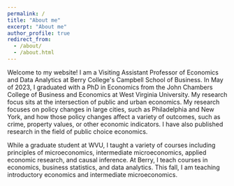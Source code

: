 ```yaml
---
permalink: /
title: "About me"
excerpt: "About me"
author_profile: true
redirect_from: 
  - /about/
  - /about.html
---
```


Welcome to my website! I am a Visiting Assistant Professor of Economics and Data Analytics at Berry College's Campbell School of Business. In May of 2023, I graduated with a PhD in Economics from the John Chambers College of Business and Economics at West Virginia University. My research focus sits at the intersection of public and urban economics. My research focuses on policy changes in large cities, such as Philadelphia and New York, and how those policy changes affect a variety of outcomes, such as crime, property values, or other economic indicators. I have also published research in the field of public choice economics. 

While a graduate student at WVU, I taught a variety of courses including principles of microeconomics, intermediate microeconomics, applied economic research, and causal inference. At Berry, I teach courses in economics, business statistics, and data analytics. This fall, I am teaching introductory economics and intermediate microeconomics.





